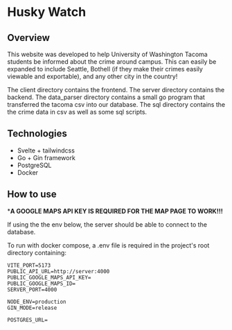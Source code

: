 # Husky Watch

## Overview

This website was developed to help University of Washington Tacoma students be informed about the crime around campus. This can easily be expanded to include Seattle, Bothell (if they make their crimes easily viewable and exportable), and any other city in the country!

The client directory contains the frontend. The server directory contains the backend.
The data_parser directory contains a small go program that transferred the tacoma csv into our database.
The sql directory contains the the crime data in csv as well as some sql scripts.

## Technologies

- Svelte + tailwindcss
- Go + Gin framework
- PostgreSQL
- Docker

## How to use

***A GOOGLE MAPS API KEY IS REQUIRED FOR THE MAP PAGE TO WORK!!!**

If using the the env below, the server should be able to connect to the database.

To run with docker compose, a .env file is required in the project's root directory containing:

```
VITE_PORT=5173
PUBLIC_API_URL=http://server:4000
PUBLIC_GOOGLE_MAPS_API_KEY=
PUBLIC_GOOGLE_MAPS_ID=
SERVER_PORT=4000

NODE_ENV=production
GIN_MODE=release

POSTGRES_URL=
```

